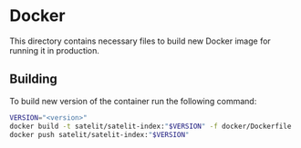 # Docker

This directory contains necessary files to build new Docker image for
running it in production.

## Building

To build new version of the container run the following command:

``` sh
VERSION="<version>"
docker build -t satelit/satelit-index:"$VERSION" -f docker/Dockerfile .
docker push satelit/satelit-index:"$VERSION"
```
